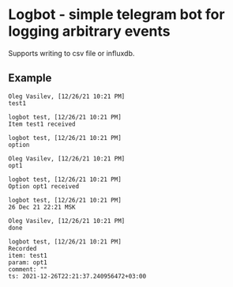 # Logbot - simple telegram bot for logging arbitrary events

Supports writing to csv file or influxdb.

## Example
```
Oleg Vasilev, [12/26/21 10:21 PM]
test1

logbot test, [12/26/21 10:21 PM]
Item test1 received

logbot test, [12/26/21 10:21 PM]
option

Oleg Vasilev, [12/26/21 10:21 PM]
opt1

logbot test, [12/26/21 10:21 PM]
Option opt1 received

logbot test, [12/26/21 10:21 PM]
26 Dec 21 22:21 MSK

Oleg Vasilev, [12/26/21 10:21 PM]
done

logbot test, [12/26/21 10:21 PM]
Recorded
item: test1
param: opt1
comment: ""
ts: 2021-12-26T22:21:37.240956472+03:00
```
